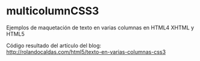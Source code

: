 multicolumnCSS3
===============

Ejemplos de maquetación de texto en varias columnas en HTML4 XHTML y HTML5

Código resultado del artículo del blog: http://rolandocaldas.com/html5/texto-en-varias-columnas-css3
